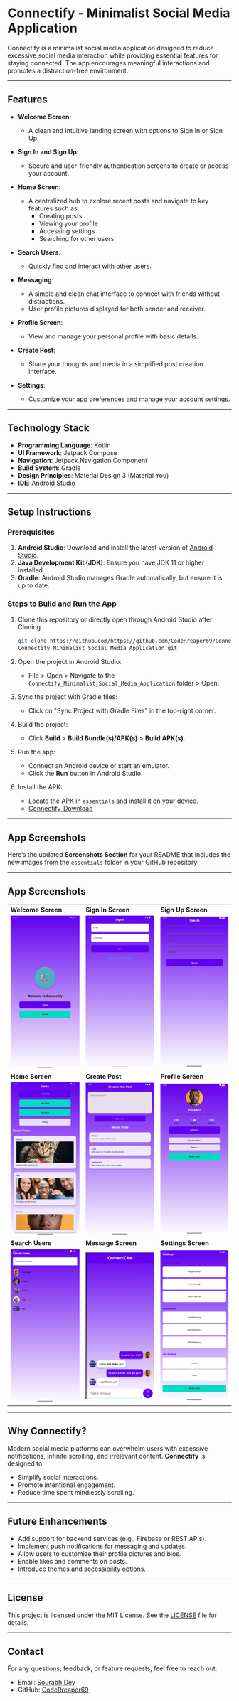 # **Connectify - Minimalist Social Media Application**

Connectify is a minimalist social media application designed to reduce excessive social media interaction while providing essential features for staying connected. The app encourages meaningful interactions and promotes a distraction-free environment.

---

## **Features**

- **Welcome Screen**: 
  - A clean and intuitive landing screen with options to Sign In or Sign Up.
  
- **Sign In and Sign Up**: 
  - Secure and user-friendly authentication screens to create or access your account.

- **Home Screen**:
  - A centralized hub to explore recent posts and navigate to key features such as:
    - Creating posts
    - Viewing your profile
    - Accessing settings
    - Searching for other users

- **Search Users**:
  - Quickly find and interact with other users.

- **Messaging**:
  - A simple and clean chat interface to connect with friends without distractions.
  - User profile pictures displayed for both sender and receiver.

- **Profile Screen**:
  - View and manage your personal profile with basic details.

- **Create Post**:
  - Share your thoughts and media in a simplified post creation interface.

- **Settings**:
  - Customize your app preferences and manage your account settings.

---

## **Technology Stack**

- **Programming Language**: Kotlin
- **UI Framework**: Jetpack Compose
- **Navigation**: Jetpack Navigation Component
- **Build System**: Gradle
- **Design Principles**: Material Design 3 (Material You)
- **IDE**: Android Studio

---

## **Setup Instructions**

### Prerequisites

1. **Android Studio**: Download and install the latest version of [Android Studio](https://developer.android.com/studio).
2. **Java Development Kit (JDK)**: Ensure you have JDK 11 or higher installed.
3. **Gradle**: Android Studio manages Gradle automatically, but ensure it is up to date.

### Steps to Build and Run the App

1. Clone this repository or directly open through Android Studio after Cloning
   ```bash
   git clone https://github.com/https://github.com/CodeRreaper69/Connectify_Minimalist_Social_Media_Application.git
   Connectify_Minimalist_Social_Media_Application.git
   ```

2. Open the project in Android Studio:
   - File > Open > Navigate to the `Connectify_Minimalist_Social_Media_Application` folder > Open.

3. Sync the project with Gradle files:
   - Click on "Sync Project with Gradle Files" in the top-right corner.

4. Build the project:
   - Click **Build** > **Build Bundle(s)/APK(s)** > **Build APK(s)**.

5. Run the app:
   - Connect an Android device or start an emulator.
   - Click the **Run** button in Android Studio.

6. Install the APK:
   - Locate the APK in `essentials` and install it on your device.
   - [Connectify_Download](essentials/Connectify.apk)

---

## **App Screenshots**

Here’s the updated **Screenshots Section** for your README that includes the new images from the `essentials` folder in your GitHub repository:

---

## **App Screenshots**

<table>
  <tr>
    <td><strong>Welcome Screen</strong></td>
    <td><strong>Sign In Screen</strong></td>
    <td><strong>Sign Up Screen</strong></td>
  </tr>
  <tr>
    <td><img src="essentials/WelcomePage.png" alt="Welcome Screen" width="200"/></td>
    <td><img src="essentials/SignIn.png" alt="Sign In Screen" width="200"/></td>
    <td><img src="essentials/SignUp.png" alt="Sign Up Screen" width="200"/></td>
  </tr>
  <tr>
    <td><strong>Home Screen</strong></td>
    <td><strong>Create Post</strong></td>
    <td><strong>Profile Screen</strong></td>
  </tr>
  <tr>
    <td><img src="essentials/Home.png" alt="Home Screen" width="200"/></td>
    <td><img src="essentials/CreatePost.png" alt="Create Post Screen" width="200"/></td>
    <td><img src="essentials/Profile.png" alt="Profile Screen" width="200"/></td>
  </tr>
  <tr>
    <td><strong>Search Users</strong></td>
    <td><strong>Message Screen</strong></td>
    <td><strong>Settings Screen</strong></td>
  </tr>
  <tr>
    <td><img src="essentials/SeachUsers.png" alt="Search Users Screen" width="200"/></td>
    <td><img src="essentials/MessageScreen.png" alt="Message Screen" width="200"/></td>
    <td><img src="essentials/Settings.png" alt="Settings Screen" width="200"/></td>
  </tr>
</table>

---

## **Why Connectify?**

Modern social media platforms can overwhelm users with excessive notifications, infinite scrolling, and irrelevant content. **Connectify** is designed to:
- Simplify social interactions.
- Promote intentional engagement.
- Reduce time spent mindlessly scrolling.

---

## **Future Enhancements**

- Add support for backend services (e.g., Firebase or REST APIs).
- Implement push notifications for messaging and updates.
- Allow users to customize their profile pictures and bios.
- Enable likes and comments on posts.
- Introduce themes and accessibility options.

---


## **License**

This project is licensed under the MIT License. See the [LICENSE](LICENSE) file for details.

---

## **Contact**

For any questions, feedback, or feature requests, feel free to reach out:
- Email: [Sourabh Dey](deysourabh8981@gmail.com)
- GitHub: [CodeRreaper69](https://github.com/CodeRreaper69)
